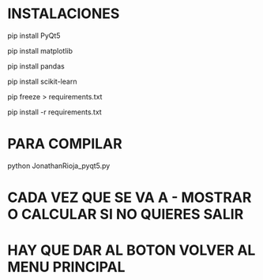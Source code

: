# INSTALACIONES

pip install PyQt5

pip install matplotlib

pip install pandas

pip install scikit-learn

pip freeze > requirements.txt

pip install -r requirements.txt

# PARA COMPILAR 

python JonathanRioja_pyqt5.py

# CADA VEZ QUE SE VA A  - MOSTRAR O CALCULAR SI NO QUIERES SALIR

#  HAY QUE DAR AL BOTON VOLVER AL MENU PRINCIPAL